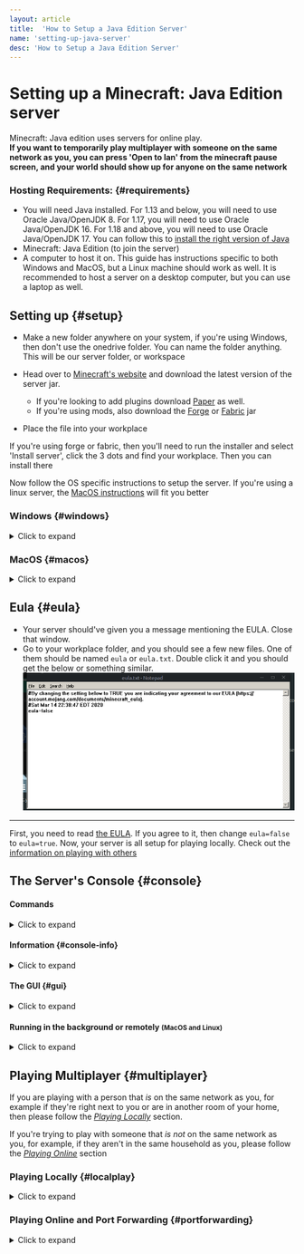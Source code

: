 ```yaml
---
layout: article
title:  'How to Setup a Java Edition Server'
name: 'setting-up-java-server'
desc: 'How to Setup a Java Edition Server'
---
```


# Setting up a Minecraft: Java Edition server

Minecraft: Java edition uses servers for online play.
<br>**If you want to temporarily play multiplayer with someone on the same network as you, you can press 'Open to lan' from the minecraft pause screen, and your world should show up for anyone on the same network**

### Hosting Requirements: {#requirements}

* You will need Java installed. For 1.13 and below, you will need to use Oracle Java/OpenJDK 8. For 1.17, you will need to use Oracle Java/OpenJDK 16. For 1.18 and above, you will need to use Oracle Java/OpenJDK 17. You can follow this to [install the right version of Java](/help/installing-java/)
* Minecraft: Java Edition (to join the server)
* A computer to host it on. This guide has instructions specific to both Windows and MacOS, but a Linux machine should work as well. It is recommended to host a server on a desktop computer, but you can use a laptop as well.

## Setting up {#setup}
* Make a new folder anywhere on your system, if you're using Windows, then don't use the onedrive folder. You can name the folder anything. This will be our server folder, or workspace
* Head over to [Minecraft's website](https://www.minecraft.net/en-us/download/server) and download the latest version of the server jar.
	* If you're looking to add plugins download [Paper](https://papermc.io/) as well. 
	* If you're using mods, also download the [Forge](https://files.minecraftforge.net/maven/net/minecraftforge/forge/) or [Fabric](https://fabricmc.net/use/?page=server) jar

* Place the file into your workplace

If you're using forge or fabric, then you'll need to run the installer and select 'Install server', click the 3 dots and find your workplace. Then you can install there

Now follow the OS specific instructions to setup the server. If you're using a linux server, the [MacOS instructions](#macos) will fit you better


### Windows {#windows}
<details data-platform="windows" data-urlhash="windows">
	<summary>Click to expand</summary>

{{ "
* Rename the file you previously downloaded to 'server' (or server.jar if you have file extensions on)
* Open up notepad and paste 
	```
	java -Xmx2G -Xms1G -jar server.jar -nogui
	pause
	``` 
into it, click *Save As* 
* Go to the folder that contains your server, change the filetype to 'all' and name the file start.bat **There must to be a .bat at the end of the file name**, 
* Run it, you will see a command prompt window briefly flash. Now, you'll need to [agree to the EULA](#eula) to continue. If you agreed to it, you can now access the [console](#console)
" | markdownify }}

</details>

### MacOS {#macos}
<details data-platform="mac" data-urlhash="macos">
	<summary>Click to expand</summary>

{{ "

* Rename the file you previously downloaded from the Minecraft website to `server`, or `server.jar` if file extensions are shown
* Open TextEdit, create a new document, and if you see markdown tools at the top of the text document, press <strong>shift-cmd-t</strong> to hide them
* Copy and paste the following into the text document: 
	```sh
	#!/bin/bash
	cd '$(dirname '$0')' 
	exec java -Xms1G -Xmx2G -jar server.jar
	```
* Press <strong>cmd-s</strong>, then navigate to your workspace folder. Title the file `start.command`. Make sure it does not save as `start.command.txt`.
* Now go to your workspace folder, then double click on the `start.command` file to run it. You'll see a terminal window open. After [agreeing to the EULA](#eula), you can use [your server's console](#console). 
	* If a message saying 'Permission denied' shows up, open terminal and run `chmod +x`, then type a space, then drag your start.command file into the terminal window, then press *enter* and try running it again
" | markdownify }}
</details>

## Eula {#eula}
* Your server should've given you a message mentioning the EULA. Close that window.
* Go to your workplace folder, and you should see a few new files. One of them should be named `eula` or `eula.txt`. Double click it and you should get the below or something similar.
![Eula](/static/images/help/setting-up-server/eula.png)

---

First, you need to read [the EULA](https://account.mojang.com/documents/minecraft_eula). If you agree to it, then change `eula=false` to `eula=true`. Now, your server is all setup for playing locally. Check out the [information on playing with others](#multiplayer)


## The Server's Console {#console}

#### Commands
<details data-urlhash="console">
	<summary>Click to expand</summary>

{{ "

You can run commands like `/op` or `/gamemode` in it and it will tell you what the server is thinking and/or doing. When executing commands, make sure you do not include the `/` in front of the command, or it will not work. You may want to run `op YOURUSERNAME` so you can run commands outside of the console.

You can communicate with in game players from the console using `say`, and you can private message them with `msg`, but they won't be able to reply

##### Stopping the server
" | markdownify }}
<details data-urlhash="console">
	<summary>Click to expand</summary>

{{ "
The best way to stop a server is to run `save-all`, then `stop` once the save has finished. This method will minimize the chance of something going wrong at shutdown. If for some reason, you cannot use commands, for instance, if the server is running too slow to register them, you can force stop the server by either using <strong>ctrl+c</strong> or closing the terminal window.
" | markdownify }}
</details>


</details>

#### Information {#console-info}
<details data-urlhash="console console-info">
	<summary>Click to expand</summary>

{{ "

The console will also display information about how the server is running, if it is running too slow, it will show 'Can't keep up!', and it also shows commands that are executed by ops and the game chat
" | markdownify }}
</details>



#### The GUI {#gui}
<details data-urlhash="console gui">
	<summary>Click to expand</summary>

{{ "

You may have noticed earlier that the start command contains `-nogui`, this prevents the server's visual interface from displaying. If you would like to view your server's GUI, at the expense of some performance, you can remove the `-nogui` part of the command. The gui displays information about the RAM used in the top left, below that is a list of online players, and on the right is the console. You can type commands into the box at the bottom, and you can see the [console information section](#console-info)
" | markdownify }}
</details>

#### Running in the background or remotely <small>(MacOS and Linux)</small>
<details data-urlhash="console">
	<summary>Click to expand</summary>

{{ "

If you plan on leaving your server online for long periods of time, you may find it annoying to have your console open constantly. There is a utility called 'screen' that can help with this. 
* To check if you have screen installed, you can run `screen -v` in your terminal, if it outputs a version number, that means it's installed. 
	* If screen is not installed, install it with your package manager
* To start your server with screen, type `screen -S Minecraft_Server`, then a space, then drag your file into the terminal. 
* To detach the server and have it run in the background, press **cmd-a**, then release, then press **d**. Your terminal should say `[detached]`.
* To access the server's console later, run `screen -r Minecraft_Server`.

You can also use this to access a server over SSH.

" | markdownify }}
</details>


## Playing Multiplayer {#multiplayer}
If you are playing with a person that *is* on the same network as you, for example if they're right next to you or are in another room of your home, then please follow the [*Playing Locally*](#localplay) section. 

If you're trying to play with someone that *is not* on the same network as you, for example, if they aren't in the same household as you, please follow the [*Playing Online*](#portforwarding) section

### Playing Locally {#localplay}
<details data-urlhash="localplay multiplayer">
	<summary>Click to expand</summary>

{{ "

In order for them to join you, you will need to find your IP. You can think of your IP as a join code or friend code used to access the server)<br>
* Open up command prompt, and in the command prompt type 'IPconfig'. Press enter and look for something like:<br>
`IPv4 Address.......: XXX.XXX.X.X` <br>
Example Image:<br>
![Example](/static/images/help/setting-up-server/ipconfig.png)<br>

---

This is the IP that the person will use to connect to the server.
Start up the server and then tell them to click 'Add a new server' or 'Direct Connect'
* For 'Add a new server' the name can be anything but the IP needs to be your IPv4 address, so tell them to put that there. Click finish and then double click the server and they have connected

* For 'Direct connect' tell them to put your IPv4 into the ip box and click connect

If you want to connect to the server on your own computer then do the above but instead use 'localhost' as the IP

" | markdownify }}
</details>

### Playing Online and Port Forwarding {#portforwarding}

<details data-urlhash="portforwarding multiplayer">
  <summary>Click to expand</summary>

{{ "
<br>

**Most of the instructions here are for generic routers. They might not work for yours**<br>

If you would like router specific instructions, you can use [portforward.com](https://portforward.com/router.htm), which has instructions for specific routers. Follow along with the guide, and you can use this site to know exactly where each button is
There will be ads telling you to download such and such, **do not click on them**.
When ads pop up, either ignore them or press the close button in the top right if they are full screen ads.
<br>

### Instructions

* You will need to get the IP address of the computer that you're hosting on as well as your router's <br>

* Open up command prompt, and in the command prompt type 'IPconfig', press enter and look for:<br>

	`IPv4 Address.......: XXX.XXX.X.X`<br>
	and<br>
	`Default Gateway.....:XXX.XXX.XXX.XXX`<br>
	Example Image:
![Example](/static/images/help/setting-up-server/ipconfig.png)


---




* The first one is your local IP address
* The second one is your router's IP Address

**If you have problems during this section, it's recommended you search how to portforward online or ask your ISP for help. Some ISPs hide the options or don't allow portforwarding**

Open up your web browser and type the IP address for your router and you should get a login box.

* If you were unable to find your router's IP Address, you can also try visiting these common router IPs: 
	* [192.168.0.1](https://192.168.0.1)
	* [192.168.1.1](https://192.168.1.1)
	* [10.0.0.1](https://10.0.0.1)



Look at the back of your router or search for the router online and find the username and password. `Admin` is a popular default username/password


* **Make sure that the 'Protocol' or 'Service Type' is either 'TCP/UDP' or 'BOTH'.**
	* If you do not have this option then do the step twice, one in TCP and one on UDP

Add a service name if required, save, and test your server by connecting with `localhost` (if you're hosting on the computer you're testing it on) 

* Sign in and then find something like 'Port Forwarding', 'Firewall', or 'Virtual servers'
* Click 'Add', then put the IP address you got from earlier in 'IPv4 Address' or 'IP address'
In the 'Outbound Port' and 'Inbound port' or 'Start port' and 'end port' put '25565'

As the final step to allow people outside your network to join, you will need to give them your public IP address, which you can find [here](https://duckduckgo.com/?q=what+is+my+ip). They can put the IP (which will look like `XXX.XXX.XXX.XXX`), into the server address box or the direct connection box.

###### Addresses to connect with:
* If you are hosting and playing on the same device, use `localhost`
* To connect from inside the network, for instance, if you're in the same house, use the [local IP address](#localplay)
* To connect from outside the network, for instance, with your friend who is not at your house, use your [public IP address](https://duckduckgo.com/?q=what+is+my+ip)

" | markdownify }}

</details>
